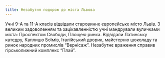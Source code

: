 ```yaml
---
title: Незабутня подорож до міста Львова
---
```


Учні 9-А та 11-А класів відвідали старовинне європейське місто Львів. З великим задоволенням та зацікавленністю учні мандрували вуличками міста: Проспектом Свободи, Площею ринка. Відвідали Латинську катедру, Каплицю Боїмів, Італійський дворик, майстерню шоколаду та ринок народних промислів “Вернісаж”. Незабутнє враження справив гірськолижний комплекс “Плай”.

<slideshow id="_/72157649903210939" />
